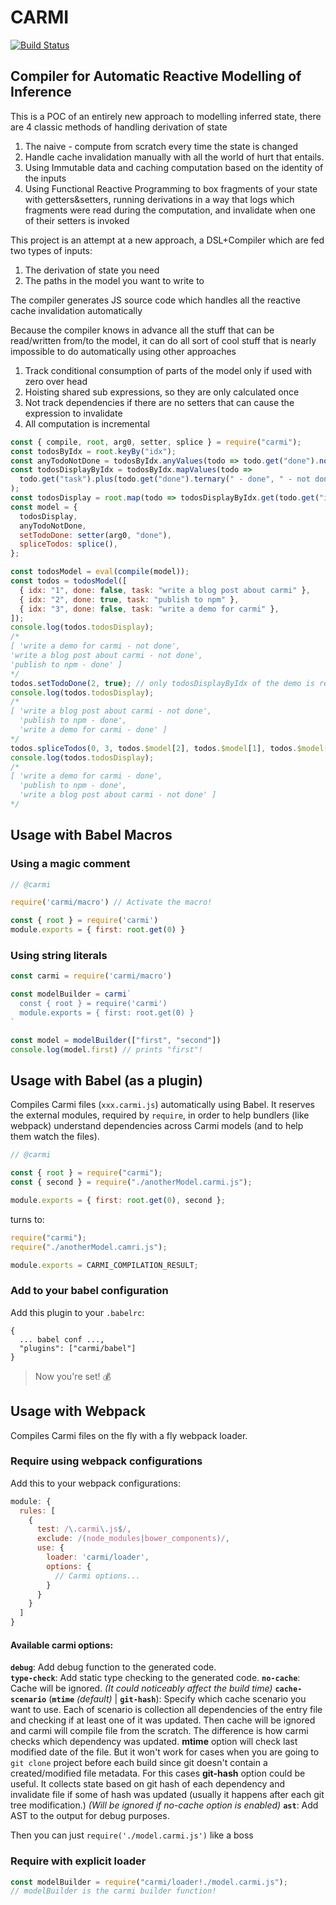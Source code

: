 # CARMI

[![Build Status](https://travis-ci.org/wix-incubator/carmi.svg?branch=master)](https://travis-ci.org/wix-incubator/carmi)

## Compiler for Automatic Reactive Modelling of Inference

This is a POC of an entirely new approach to modelling inferred state, there are 4 classic methods of handling
derivation of state

1.  The naive - compute from scratch every time the state is changed
2.  Handle cache invalidation manually with all the world of hurt that entails.
3.  Using Immutable data and caching computation based on the identity of the inputs
4.  Using Functional Reactive Programming to box fragments of your state with getters&setters, running derivations in a
    way that logs which fragments were read during the computation, and invalidate when one of their setters is invoked

This project is an attempt at a new approach, a DSL+Compiler which are fed two types of inputs:

1.  The derivation of state you need
2.  The paths in the model you want to write to

The compiler generates JS source code which handles all the reactive cache invalidation automatically

Because the compiler knows in advance all the stuff that can be read/written from/to the model, it can do all sort of
cool stuff that is nearly impossible to do automatically using other approaches

1.  Track conditional consumption of parts of the model only if used with zero over head
2.  Hoisting shared sub expressions, so they are only calculated once
3.  Not track dependencies if there are no setters that can cause the expression to invalidate
4.  All computation is incremental

```js
const { compile, root, arg0, setter, splice } = require("carmi");
const todosByIdx = root.keyBy("idx");
const anyTodoNotDone = todosByIdx.anyValues(todo => todo.get("done").not());
const todosDisplayByIdx = todosByIdx.mapValues(todo =>
  todo.get("task").plus(todo.get("done").ternary(" - done", " - not done"))
);
const todosDisplay = root.map(todo => todosDisplayByIdx.get(todo.get("idx")));
const model = {
  todosDisplay,
  anyTodoNotDone,
  setTodoDone: setter(arg0, "done"),
  spliceTodos: splice(),
};

const todosModel = eval(compile(model));
const todos = todosModel([
  { idx: "1", done: false, task: "write a blog post about carmi" },
  { idx: "2", done: true, task: "publish to npm" },
  { idx: "3", done: false, task: "write a demo for carmi" },
]);
console.log(todos.todosDisplay);
/*
[ 'write a demo for carmi - not done',
'write a blog post about carmi - not done',
'publish to npm - done' ]
*/
todos.setTodoDone(2, true); // only todosDisplayByIdx of the demo is recalculated
console.log(todos.todosDisplay);
/*
[ 'write a blog post about carmi - not done',
  'publish to npm - done',
  'write a demo for carmi - done' ]
*/
todos.spliceTodos(0, 3, todos.$model[2], todos.$model[1], todos.$model[0]); // todosDisplayByIdx is not called at all
console.log(todos.todosDisplay);
/*
[ 'write a demo for carmi - done',
  'publish to npm - done',
  'write a blog post about carmi - not done' ]
*/
```

## Usage with Babel Macros

### Using a magic comment

```js
// @carmi

require('carmi/macro') // Activate the macro!

const { root } = require('carmi')
module.exports = { first: root.get(0) }
```

### Using string literals

```js
const carmi = require('carmi/macro')

const modelBuilder = carmi`
  const { root } = require('carmi')
  module.exports = { first: root.get(0) }
`

const model = modelBuilder(["first", "second"])
console.log(model.first) // prints "first"!
```

## Usage with Babel (as a plugin)

Compiles Carmi files (`xxx.carmi.js`) automatically using Babel. It reserves the external modules, required by `require`,
in order to help bundlers (like webpack) understand dependencies across Carmi models (and to help them watch the files).

```js
// @carmi

const { root } = require("carmi");
const { second } = require("./anotherModel.carmi.js");

module.exports = { first: root.get(0), second };
```

turns to:

```js
require("carmi");
require("./anotherModel.camri.js");

module.exports = CARMI_COMPILATION_RESULT;
```

### Add to your babel configuration

Add this plugin to your `.babelrc`:

```
{
  ... babel conf ...,
  "plugins": ["carmi/babel"]
}
```

> Now you're set! :moneybag:

## Usage with Webpack

Compiles Carmi files on the fly with a fly webpack loader.

### Require using webpack configurations

Add this to your webpack configurations:

```js
module: {
  rules: [
    {
      test: /\.carmi\.js$/,
      exclude: /(node_modules|bower_components)/,
      use: {
        loader: 'carmi/loader',
        options: {
          // Carmi options...
        }
      }
    }
  ]
}
```

#### Available carmi options:
**`debug`**: Add debug function to the generated code.  
**`type-check`**: Add static type checking to the generated code.
**`no-cache`**: Cache will be ignored. *(It could noticeably affect the build time)*
**`cache-scenario`** (**`mtime`** *(default)* | **`git-hash`**): Specify which cache scenario you want to use. Each of scenario is collection all dependencies of the entry file and checking if at least one of it was updated. Then cache will be ignored and carmi will compile file from the scratch. The difference is how carmi checks which dependency was updated. **mtime** option will check last modified date of the file. But it won't work for cases when you are going to `git clone` project before each build since git doesn't contain a created/modified file metadata. For this cases **git-hash** option could be useful. It collects state based on git hash of each dependency and invalidate file if some of hash was updated (usually it happens after each git tree modification.) *(Will be ignored if no-cache option is enabled)*
**`ast`**: Add AST to the output for debug purposes.


Then you can just `require('./model.carmi.js')` like a boss

### Require with explicit loader

```js
const modelBuilder = require("carmi/loader!./model.carmi.js");
// modelBuilder is the carmi builder function!
```
